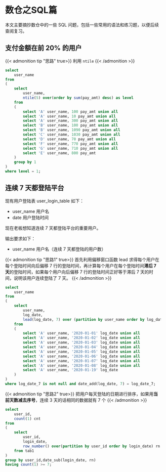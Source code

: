 # 数仓之SQL篇


本文主要摘抄数仓中的一些 SQL 问题，包括一些常用的语法和练习题，以便后续查阅复习。
<!--more-->

## 支付金额在前 20% 的用户

{{< admonition tip "思路" true>}}
利用 `ntile`
{{< /admonition >}}

```sql
select
    user_name
from 
(
    select
        user_name,
        ntile(5) over(order by sum(pay_amt) desc) as level
    from 
    (
        select 'A' user_name, 100 pay_amt union all
        select 'A' user_name, 10 pay_amt union all
        select 'A' user_name, 300 pay_amt union all
        select 'B' user_name, 100 pay_amt union all
        select 'B' user_name, 1090 pay_amt union all
        select 'C' user_name, 1030 pay_amt union all
        select 'D' user_name, 70 pay_amt union all
        select 'F' user_name, 770 pay_amt union all
        select 'G' user_name, 710 pay_amt union all
        select 'E' user_name, 800 pay_amt 
    )
    group by 1
)
where level = 1;
```

## 连续 7 天都登陆平台

现有用户登陆表 user_login_table 如下：

- user_name 用户名
- date 用户登陆时间

现在老板想知道连续 7 天都登陆平台的重要用户。

输出要求如下：

- user_name 用户名（连续 7 天都登陆的用户数）

{{< admonition tip "思路1" true>}}
首先利用偏移窗口函数 lead 求得每个用户在每个登陆时间向后偏移 7 行的登陆时间，再计算每个用户在每个登陆时间**滞后 7 天**的登陆时间，如果每个用户向后偏移 7 行的登陆时间正好等于滞后 7 天的时间，说明该用户连续登陆了 7 天。
{{< /admonition >}}

```sql
select 
    user_name
from 
(
    select
        user_name,
        log_date,
        lead(log_date, 7) over (partition by user_name order by log_date) log_date_7
    from 
    (
        select 'A' user_name, '2020-01-01' log_date union all
        select 'A' user_name, '2020-01-02' log_date union all
        select 'A' user_name, '2020-01-03' log_date union all
        select 'A' user_name, '2020-01-04' log_date union all
        select 'A' user_name, '2020-01-05' log_date union all
        select 'A' user_name, '2020-01-06' log_date union all
        select 'A' user_name, '2020-01-07' log_date union all
        select 'A' user_name, '2020-01-08' log_date union all
        select 'A' user_name, '2020-01-19' log_date 
    )
)
where log_date_7 is not null and date_add(log_date, 7) = log_date_7;
```

{{< admonition tip "思路2" true>}}
把用户每天登陆的日期进行排序，如果用**当前天数减去序号**，连续 3 天的话相同的数据就有 7 个
{{< /admonition >}}

```sql
select
    user_id,
    count(1) cnt
from
(
    select
        user_id,
        login_date,
        row_number() over(partition by user_id order by login_date) rn
    from tab1
)
group by user_id,date_sub(login_date, rn)
having count(1) >= 7;
```








